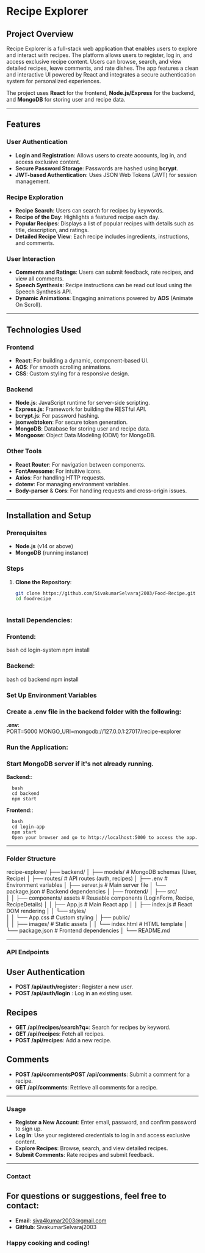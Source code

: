 # Recipe Explorer

## Project Overview
Recipe Explorer is a full-stack web application that enables users to explore and interact with recipes. The platform allows users to register, log in, and access exclusive recipe content. Users can browse, search, and view detailed recipes, leave comments, and rate dishes. The app features a clean and interactive UI powered by React and integrates a secure authentication system for personalized experiences.

The project uses **React** for the frontend, **Node.js/Express** for the backend, and **MongoDB** for storing user and recipe data.

---

## Features 

### User Authentication 
- **Login and Registration**: Allows users to create accounts, log in, and access exclusive content.
- **Secure Password Storage**: Passwords are hashed using **bcrypt**.
- **JWT-based Authentication**: Uses JSON Web Tokens (JWT) for session management.

### Recipe Exploration 
- **Recipe Search**: Users can search for recipes by keywords.
- **Recipe of the Day**: Highlights a featured recipe each day.
- **Popular Recipes**: Displays a list of popular recipes with details such as title, description, and ratings.
- **Detailed Recipe View**: Each recipe includes ingredients, instructions, and comments.

### User Interaction 
- **Comments and Ratings**: Users can submit feedback, rate recipes, and view all comments.
- **Speech Synthesis**: Recipe instructions can be read out loud using the Speech Synthesis API.
- **Dynamic Animations**: Engaging animations powered by **AOS** (Animate On Scroll).

---


## Technologies Used 

### Frontend
- **React**: For building a dynamic, component-based UI.
- **AOS**: For smooth scrolling animations.
- **CSS**: Custom styling for a responsive design.

### Backend
- **Node.js**: JavaScript runtime for server-side scripting.
- **Express.js**: Framework for building the RESTful API.
- **bcrypt.js**: For password hashing.
- **jsonwebtoken**: For secure token generation.
- **MongoDB**: Database for storing user and recipe data.
- **Mongoose**: Object Data Modeling (ODM) for MongoDB.

### Other Tools
- **React Router**: For navigation between components.
- **FontAwesome**: For intuitive icons.
- **Axios**: For handling HTTP requests.
- **dotenv**: For managing environment variables.
- **Body-parser** & **Cors**: For handling requests and cross-origin issues.

---


## Installation and Setup 

### Prerequisites
- **Node.js** (v14 or above)
- **MongoDB** (running instance)

### Steps
1. **Clone the Repository**:

   ```bash
   git clone https://github.com/SivakumarSelvaraj2003/Food-Recipe.git
   cd foodrecipe
  

### Install Dependencies:
### Frontend:

bash
   cd login-system
   npm install

###  Backend:   

bash
   cd backend
   npm install


### Set Up Environment Variables

### Create a .env file in the backend folder with the following:
 
 **.env**:   
  PORT=5000
  MONGO_URI=mongodb://127.0.0.1:27017/recipe-explorer  


###   Run the Application:

### Start MongoDB server if it's not already running.

 **Backend:**:   

      bash
      cd backend
      npm start

  **Frontend:**:        
      
      bash
      cd login-app
      npm start
      Open your browser and go to http://localhost:5000 to access the app.


---

### Folder Structure      

recipe-explorer/
├── backend/
│   ├── models/           # MongoDB schemas (User, Recipe)
│   ├── routes/           # API routes (auth, recipes)
│   ├── .env              # Environment variables
│   ├── server.js         # Main server file
│   └── package.json      # Backend dependencies
│
├── frontend/
│   ├── src/              
│   │   ├── components/ assets   # Reusable components (LoginForm, Recipe, RecipeDetails)
│   │   ├── App.js        # Main React app
│   │   ├── index.js      # React DOM rendering
│   │   └── styles/       
│   │       └── App.css   # Custom styling
│   ├── public/           
│   │   ├── images/       # Static assets
│   │   └── index.html    # HTML template
│   └── package.json      # Frontend dependencies
│
└── README.md     



---


### API Endpoints

## User Authentication

- **POST /api/auth/register** : Register a new user.
- **POST /api/auth/login** : Log in an existing user.


## Recipes

- **GET /api/recipes/search?q=<query>**: Search for recipes by keyword.
- **GET /api/recipes**: Fetch all recipes.
- **POST /api/recipes**: Add a new recipe.

## Comments

- **POST /api/commentsPOST /api/comments**: Submit a comment for a recipe.
- **GET /api/comments**: Retrieve all comments for a recipe.

---

### Usage

- **Register a New Account**: Enter email, password, and confirm password to sign up.
- **Log In**: Use your registered credentials to log in and access exclusive content.
- **Explore Recipes**: Browse, search, and view detailed recipes.
- **Submit Comments**: Rate recipes and submit feedback.

---


  ### Contact 
## For questions or suggestions, feel free to contact:

- **Email**: siva4kumar2003@gmail.com
- **GitHub**: SivakumarSelvaraj2003


### Happy cooking and coding! 

